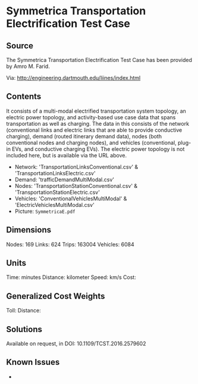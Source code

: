 # Symmetrica Transportation Electrification Test Case

## Source
The Symmetrica Transportation Electrification Test Case has been provided by Amro M. Farid. 

Via: http://engineering.dartmouth.edu/liines/index.html

## Contents
It consists of a multi-modal electrified transportation system topology, an electric power topology, and activity-based use case data that spans transportation as well as charging. The data in this consists of the network (conventional links and electric links that are able to provide conductive charging), demand (routed itinerary demand data), nodes (both conventional nodes and charging nodes), and vehicles (conventional, plug-in EVs, and conductive charging EVs). The electric power topology is not included here, but is available via the URL above. 

 - Network: 'TransportationLinksConventional.csv' & 'TransportationLinksElectric.csv'
 - Demand: 'trafficDemandMultiModal.csv'
 - Nodes: 'TransportationStationConventional.csv' & 'TransportationStationElectric.csv'
 - Vehicles: 'ConventionalVehiclesMultiModal' & 'ElectricVehiclesMultiModal.csv'
 - Picture: `SymmetricaE.pdf` 

## Dimensions
Nodes: 169
Links: 624
Trips: 163004
Vehicles: 6084

## Units
Time: minutes
Distance: kilometer
Speed: km/s
Cost: 

## Generalized Cost Weights
Toll: 
Distance: 

## Solutions
Available on request, in DOI: 10.1109/TCST.2016.2579602

## Known Issues
-
